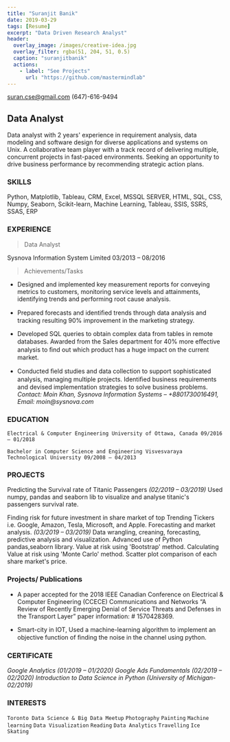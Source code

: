 ```yaml
---
title: "Suranjit Banik"
date: 2019-03-29
tags: [Resume]
excerpt: "Data Driven Research Analyst"
header:
  overlay_image: /images/creative-idea.jpg
  overlay_filter: rgba(51, 204, 51, 0.5)
  caption: "suranjitbanik"
  actions:
    - label: "See Projects"
      url: "https://github.com/mastermindlab"
---
```



suran.cse@gmail.com
(647)-616-9494

## Data Analyst

Data analyst with 2 years' experience in requirement analysis, data
modeling and software design for diverse applications and systems
on Unix. A collaborative team player with a track record of
delivering multiple, concurrent projects in fast-paced environments.
Seeking an opportunity to drive business performance by
recommending strategic action plans.

### SKILLS
Python, Matplotlib, Tableau, CRM, Excel, MSSQL SERVER, HTML, SQL, CSS, Numpy,
Seaborn, Scikit-learn, Machine Learning, Tableau, SSIS, SSRS, SSAS, ERP


### EXPERIENCE

>Data Analyst

Sysnova Information System Limited
03/2013 – 08/2016

>Achievements/Tasks

* Designed and implemented key measurement reports
for conveying metrics to customers, monitoring service
levels and attainments, identifying trends and
performing root cause analysis.

* Prepared forecasts and identiﬁed trends through data
analysis and tracking resulting 90% improvement in the
marketing strategy.

* Developed SQL queries to obtain complex data from
tables in remote databases.
Awarded from the Sales department for 40% more
eﬀective analysis to ﬁnd out which product has a huge
impact on the current market.

* Conducted ﬁeld studies and data collection to support
sophisticated analysis, managing multiple projects.
Identiﬁed business requirements and devised
implementation strategies to solve business problems.
_Contact: Moin Khan, Sysnova Information Systems –
+8801730016491, Email: moin@sysnova.com_

### EDUCATION

`Electrical & Computer Engineering
University of Ottawa, Canada
09/2016 – 01/2018`

`Bachelor in Computer Science and
Engineering
Visvesvaraya Technological University
09/2008 – 04/2013`

### PROJECTS
Predicting the Survival rate of Titanic Passengers
_(02/2019 – 03/2019)_
Used numpy, pandas and seaborn lib to visualize and analyse
titanic's passengers survival rate.

Finding risk for future investment in share market of
top Trending Tickers i.e. Google, Amazon, Tesla,
Microsoft, and Apple. Forecasting and market analysis.
_(03/2019 – 03/2019)_
Data wrangling, creaning, forecasting, predictive analysis and
visualization.
Advanced use of Python pandas,seaborn library. Value at risk using
'Bootstrap' method.
Calculating Value at risk using 'Monte Carlo' method.
Scatter plot comparison of each share market's price.

### Projects/ Publications

* A paper accepted for the 2018 IEEE Canadian Conference
on Electrical & Computer Engineering (CCECE) Communications and Networks “A Review of Recently
Emerging Denial of Service Threats and Defenses in the
Transport Layer” paper information: # 1570428369.

* Smart-city in IOT, Used a machine-learning algorithm to
implement an objective function of ﬁnding the noise in
the channel using python.

### CERTIFICATE
_Google Analytics (01/2019 – 01/2020)
Google Ads Fundamentals (02/2019 – 02/2020)
Introduction to Data Science in Python (University of Michigan- 02/2019)_

### INTERESTS
`Toronto Data Science & Big Data Meetup`
`Photography`
`Painting`
`Machine learning`
`Data Visualization`
`Reading`
`Data Analytics`
`Travelling`
`Ice Skating`


